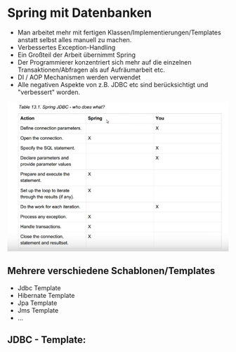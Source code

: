 # Spring mit Datenbanken

* Man arbeitet mehr mit fertigen Klassen/Implementierungen/Templates anstatt selbst alles manuell zu machen.
* Verbessertes Exception-Handling
* Ein Großteil der Arbeit übernimmt Spring
* Der Programmierer konzentriert sich mehr auf die einzelnen Transaktionen/Abfragen als auf Aufräumarbeit etc.
* DI / AOP Mechanismen werden verwendet
* Alle negativen Aspekte von z.B. JDBC etc sind berücksichtigt und "verbessert" worden.

![Vergleich](table.png)

## Mehrere verschiedene Schablonen/Templates
* Jdbc Template
* Hibernate Template
* Jpa Template
* Jms Template
* ...

## JDBC - Template:
